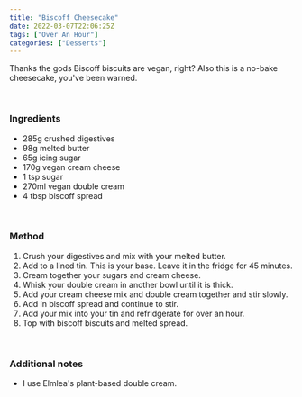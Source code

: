 ```yaml
---
title: "Biscoff Cheesecake"
date: 2022-03-07T22:06:25Z
tags: ["Over An Hour"]
categories: ["Desserts"]
---
```

Thanks the gods Biscoff biscuits are vegan, right? Also this is a no-bake cheesecake, you've been warned.
&nbsp;

&nbsp;
### Ingredients
* 285g crushed digestives
* 98g melted butter
* 65g icing sugar
* 170g vegan cream cheese
* 1 tsp sugar
* 270ml vegan double cream
* 4 tbsp biscoff spread
&nbsp;

&nbsp;
### Method
1. Crush your digestives and mix with your melted butter.
2. Add to a lined tin. This is your base. Leave it in the fridge for 45 minutes.
3. Cream together your sugars and cream cheese.
4. Whisk your double cream in another bowl until it is thick.
5. Add your cream cheese mix and double cream together and stir slowly.
6. Add in biscoff spread and continue to stir.
7. Add your mix into your tin and refridgerate for over an hour.
8. Top with biscoff biscuits and melted spread.
&nbsp;

&nbsp;
### Additional notes
* I use Elmlea's plant-based double cream.

